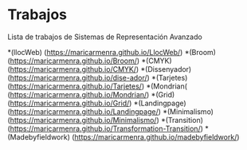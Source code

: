 # Trabajos
Lista de trabajos de Sistemas de Representación Avanzado

*(llocWeb) (https://maricarmenra.github.io/LlocWeb/)
*(Broom) (https://maricarmenra.github.io/Broom/)
*(CMYK)(https://maricarmenra.github.io/CMYK/)
*(Dissenyador) (https://maricarmenra.github.io/dise-ador/)
*(Tarjetes) (https://maricarmenra.github.io/Tarjetes/)
*(Mondrian( (https://maricarmenra.github.io/Mondrian/)
*(Grid) (https://maricarmenra.github.io/Grid/)
*(Landingpage) (https://maricarmenra.github.io/Landingpage/)
*(Minimalismo) (https://maricarmenra.github.io/Minimalismo/)
*(Transition) (https://maricarmenra.github.io/Transformation-Transition/)
*(Madebyfieldwork) (https://maricarmenra.github.io/madebyfieldwork/)
